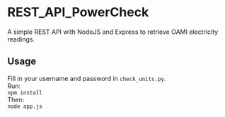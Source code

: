# REST_API_PowerCheck
 A simple REST API with NodeJS and Express to retrieve OAMI electricity readings.
## Usage
Fill in your username and password in ```check_units.py```. <br>
Run:<br>
```npm install``` <br>
Then: <br>
```node app.js```
